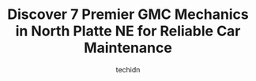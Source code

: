 ---
layout: ampstory
image: https://images.unsplash.com/photo-1490274494753-fd4f84681e7c?ixlib=rb-4.0.3&ixid=MnwxMjA3fDB8MHxwaG90by1wYWdlfHx8fGVufDB8fHx8&auto=format&fit=crop&w=640&h=853&q=80
author: techidn
featured: false
description: When it comes to finding reliable automotive experts in North Platte NE, USA, look no further than the 7 best GMC Mechanic in the area. With their exceptional skills and dedication to provid
title: Discover 7 Premier GMC Mechanics in North Platte NE for Reliable Car Maintenance
cover:
   title: Discover 7 Premier GMC Mechanics in North Platte NE for Reliable Car Maintenance
   subtitle: Rickpate
   background: https://images.unsplash.com/photo-1490274494753-fd4f84681e7c?ixlib=rb-4.0.3&ixid=MnwxMjA3fDB8MHxwaG90by1wYWdlfHx8fGVufDB8fHx8&auto=format&fit=crop&w=640&h=853&q=80

pages: 
 - layout: thirds
   top: <h1>#1 Bill Summers Ford Lincoln Honda Nissan</h1>
   bottom: "<p>I waited a long time for warranty date, and had to return for an out of stock air filter . Staff were courteous and competent.  Prices were shockingly high; (inflation?),</p>"
   background: https://www.knot35.com/toplist/wp-content/uploads/2023/06/best-gmc-mechanic-1-in-north-platte-ne-1685840576.jpeg
   backgroundblur: true
 - layout: thirds
   top: <h1>#2 Jerry Remus Chevrolet</h1>
   bottom: "<p>3801 S Jeffers St, North Platte, NE 69101, United States</p>"
   background: https://www.knot35.com/toplist/wp-content/uploads/2023/06/best-gmc-mechanic-2-in-north-platte-ne-1685840576.jpeg
   cta:
      link: https://www.knot35.com/toplist/discover-7-premier-gmc-mechanics-in-north-platte-ne-for-reliable-car-maintenance/
      text: Discover 7 Premier GMC Mechanics in North Platte NE for Reliable Car Maintenance
 - layout: thirds
   top: <h1>#3 Nebraskaland Tire & Service</h1>
   bottom: "<p>1113 S Dewey St, North Platte, NE 69101, United States</p>"
   background: https://www.knot35.com/toplist/wp-content/uploads/2023/06/best-gmc-mechanic-3-in-north-platte-ne-1685840576.jpeg
   cta:
      link: https://www.knot35.com/toplist/discover-7-premier-gmc-mechanics-in-north-platte-ne-for-reliable-car-maintenance/
      text: Discover 7 Premier GMC Mechanics in North Platte NE for Reliable Car Maintenance
 - layout: thirds
   top: <h1>#4 Boss Truck Shop</h1>
   bottom: "<p>2743 E Walker Rd, North Platte, NE 69101, United States</p>"
   background: https://images.unsplash.com/photo-1536745287225-21d689278fd1?ixlib=rb-4.0.3&ixid=MnwxMjA3fDB8MHxwaG90by1wYWdlfHx8fGVufDB8fHx8&auto=format&fit=crop&w=640&h=853&q=80
   cta:
      link: https://www.knot35.com/toplist/discover-7-premier-gmc-mechanics-in-north-platte-ne-for-reliable-car-maintenance/
      text: Discover 7 Premier GMC Mechanics in North Platte NE for Reliable Car Maintenance
 - layout: thirds
   top: <h1>#5 Janssen GMC</h1>
   bottom: "<p>2302 E 4th St, North Platte, NE 69101, United States</p>"
   background: https://images.unsplash.com/photo-1496096265110-f83ad7f96608?ixlib=rb-4.0.3&ixid=MnwxMjA3fDB8MHxwaG90by1wYWdlfHx8fGVufDB8fHx8&auto=format&fit=crop&w=640&h=853&q=80
   cta:
      link: https://www.knot35.com/toplist/discover-7-premier-gmc-mechanics-in-north-platte-ne-for-reliable-car-maintenance/
      text: Discover 7 Premier GMC Mechanics in North Platte NE for Reliable Car Maintenance
 - layout: thirds
   top: <h1>#6 Nebraska Truck Center Inc.</h1>
   bottom: "<p>2502 E 4th St, North Platte, NE 69101, United States</p>"
   background: https://images.unsplash.com/photo-1604871000636-074fa5117945?ixlib=rb-4.0.3&ixid=MnwxMjA3fDB8MHxwaG90by1wYWdlfHx8fGVufDB8fHx8&auto=format&fit=crop&w=640&h=853&q=80
   cta:
      link: https://www.knot35.com/toplist/discover-7-premier-gmc-mechanics-in-north-platte-ne-for-reliable-car-maintenance/
      text: Discover 7 Premier GMC Mechanics in North Platte NE for Reliable Car Maintenance
 - layout: thirds
   top: <h1>#7 Levanders Body Shop</h1>
   bottom: "<p>2306 E Philip Ave, North Platte, NE 69101, United States</p>"
   background: https://images.unsplash.com/photo-1484589065579-248aad0d8b13?ixlib=rb-4.0.3&ixid=MnwxMjA3fDB8MHxwaG90by1wYWdlfHx8fGVufDB8fHx8&auto=format&fit=crop&w=640&h=853&q=80
   cta:
      link: https://www.knot35.com/toplist/discover-7-premier-gmc-mechanics-in-north-platte-ne-for-reliable-car-maintenance/
      text: Discover 7 Premier GMC Mechanics in North Platte NE for Reliable Car Maintenance
 - layout: thirds
   middle: Continue reading...
   background: https://images.unsplash.com/photo-1489648022186-8f49310909a0?ixlib=rb-4.0.3&ixid=MnwxMjA3fDB8MHxwaG90by1wYWdlfHx8fGVufDB8fHx8&auto=format&fit=crop&w=640&h=853&q=80
   cta:
      link: https://www.knot35.com/toplist/discover-7-premier-gmc-mechanics-in-north-platte-ne-for-reliable-car-maintenance/
      text: Discover 7 Premier GMC Mechanics in North Platte NE for Reliable Car Maintenance
      
---